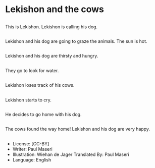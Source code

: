 # Lekishon and the cows

##
This is Lekishon.
Lekishon is calling
his dog.

##
Lekishon and his dog
are going to graze
the animals.
The sun is hot.

##
Lekishon and his dog
are thirsty and hungry.

##
They go to look
for water.

##
Lekishon loses track
of his cows.

##
Lekishon starts to cry.

##
He decides to go
home with his dog.

##
The cows found
the way home!
Lekishon and his dog
are very happy.

##
* License: [CC-BY]
* Writer: Paul Maseri
* Illustration: Wiehan de Jager
Translated By: Paul Maseri
* Language: English

